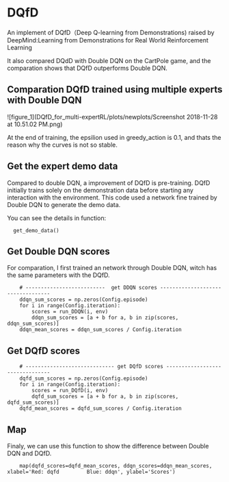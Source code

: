 # DQfD

An implement of DQfD（Deep Q-learning from Demonstrations) raised by DeepMind:Learning from Demonstrations for Real World Reinforcement Learning

It also compared DQdD with Double DQN on the CartPole game, and the comparation shows that DQfD outperforms Double DQN.

## Comparation DQfD trained using multiple experts with Double DQN

![figure_1](DQfD_for_multi-expertRL/plots/newplots/Screenshot 2018-11-28 at 10.51.02 PM.png)

At the end of training, the epsilion used in greedy_action is 0.1, and thats the reason why the curves is not so stable.


## Get the expert demo data

Compared to double DQN, a improvement of DQfD is pre-training. DQfD initially trains solely on the demonstration data before starting any interaction with the environment. This code used a network fine trained by Double DQN to generate the demo data.

You can see the details in function:
```
  get_demo_data()
```

## Get Double DQN scores

For comparation, I first trained an network through Double DQN, witch has the same parameters with the DQfD.
```
    # --------------------------  get DDQN scores ----------------------------------
    ddqn_sum_scores = np.zeros(Config.episode)
    for i in range(Config.iteration):
        scores = run_DDQN(i, env)
        ddqn_sum_scores = [a + b for a, b in zip(scores, ddqn_sum_scores)]
    ddqn_mean_scores = ddqn_sum_scores / Config.iteration
```

## Get DQfD scores

```
    # ----------------------------- get DQfD scores --------------------------------
    dqfd_sum_scores = np.zeros(Config.episode)
    for i in range(Config.iteration):
        scores = run_DQfD(i, env)
        dqfd_sum_scores = [a + b for a, b in zip(scores, dqfd_sum_scores)]
    dqfd_mean_scores = dqfd_sum_scores / Config.iteration
```
## Map

Finaly, we can use this function to show the difference between Double DQN and DQfD.
```
    map(dqfd_scores=dqfd_mean_scores, ddqn_scores=ddqn_mean_scores, xlabel='Red: dqfd         Blue: ddqn', ylabel='Scores')
```



